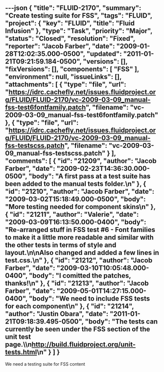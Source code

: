 ---json
{
  "title": "FLUID-2170",
  "summary": "Create testing suite for FSS",
  "tags": "FLUID",
  "project": {
    "key": "FLUID",
    "title": "Fluid Infusion"
  },
  "type": "Task",
  "priority": "Major",
  "status": "Closed",
  "resolution": "Fixed",
  "reporter": "Jacob Farber",
  "date": "2009-01-28T12:02:35.000-0500",
  "updated": "2011-01-21T09:21:59.184-0500",
  "versions": [],
  "fixVersions": [],
  "components": [
    "FSS"
  ],
  "environment": null,
  "issueLinks": [],
  "attachments": [
    {
      "type": "file",
      "url": "https://idrc.cachefly.net/issues.fluidproject.org/FLUID/FLUID-2170/vc-2009-03-09_manual-fss-test6fontfamily.patch",
      "filename": "vc-2009-03-09_manual-fss-test6fontfamily.patch"
    },
    {
      "type": "file",
      "url": "https://idrc.cachefly.net/issues.fluidproject.org/FLUID/FLUID-2170/vc-2009-03-09_manual-fss-testscss.patch",
      "filename": "vc-2009-03-09_manual-fss-testscss.patch"
    }
  ],
  "comments": [
    {
      "id": "21209",
      "author": "Jacob Farber",
      "date": "2009-02-23T14:36:30.000-0500",
      "body": "A first pass at a test suite has been added to the manual tests folder.\n"
    },
    {
      "id": "21210",
      "author": "Jacob Farber",
      "date": "2009-03-02T15:18:49.000-0500",
      "body": "More testing needed for component skins\n"
    },
    {
      "id": "21211",
      "author": "Valerie",
      "date": "2009-03-09T16:13:50.000-0400",
      "body": "Re-arranged stuff in FSS test #6 - Font families to make it a little more readable and similar with the other tests in terms of style and layout.\n\nAlso changed and added a few lines in test.css.\n"
    },
    {
      "id": "21212",
      "author": "Jacob Farber",
      "date": "2009-03-10T10:05:48.000-0400",
      "body": "I comitted the patches, thanks!\n"
    },
    {
      "id": "21213",
      "author": "Jacob Farber",
      "date": "2009-05-01T14:27:15.000-0400",
      "body": "We need to include FSS tests for each component\n"
    },
    {
      "id": "21214",
      "author": "Justin Obara",
      "date": "2011-01-21T09:18:39.495-0500",
      "body": "The tests can currently be seen under the FSS section of the unit test page.\\\n<http://build.fluidproject.org/unit-tests.html>\n"
    }
  ]
}
---
We need a testing suite for FSS content

        